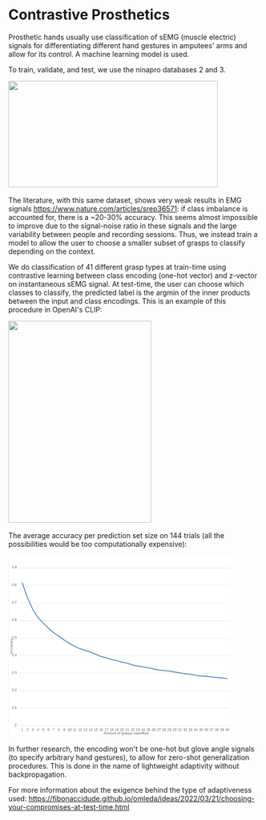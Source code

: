 # Contrastive Prosthetics

Prosthetic hands usually use classification of sEMG (muscle electric) signals for differentiating different hand gestures in amputees' arms and allow for its control. A machine learning model is used.

To train, validate, and test, we use the ninapro databases 2 and 3.

<img src="https://www.researchgate.net/profile/Henning-Mueller-3/publication/279962755/figure/fig1/AS:614174241599503@1523441958336/The-Ninapro-acquisition-protocol-22.png" width="418" height="212">

The literature, with this same dataset, shows very weak results in EMG signals https://www.nature.com/articles/srep36571: if class imbalance is accounted for, there is a ~20-30% accuracy. This seems almost impossible to improve due to the signal-noise ratio in these signals and the large variability between people and recording sessions. Thus, we instead train a model to allow the user to choose a smaller subset of grasps to classify depending on the context.

We do classification of 41 different grasp types at train-time using contrastive learning between class encoding (one-hot vector) and z-vector on instantaneous sEMG signal. At test-time, the user can choose which classes to classify, the predicted label is the argmin of the inner products between the input and class encodings. This is an example of this procedure in OpenAI's CLIP:

<img src="https://openaiassets.blob.core.windows.net/$web/clip/draft/20210104b/overview-a.svg" width="285" height="402">

The average accuracy per prediction set size on 144 trials (all the possibilities would be too computationally expensive):

<img src="results.png" width="444" height="360">

In further research, the encoding won't be one-hot but glove angle signals (to specify arbitrary hand gestures), to allow for zero-shot generalization procedures. This is done in the name of lightweight adaptivity without backpropagation.

For more information about the exigence behind the type of adaptiveness used:
https://fibonaccidude.github.io/omleda/ideas/2022/03/21/choosing-your-compromises-at-test-time.html

